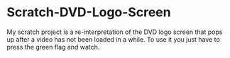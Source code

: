 # Scratch-DVD-Logo-Screen
My scratch project is a re-interpretation of the DVD logo screen that pops up after a video has not been loaded in a while. To use it you just have to press the green flag and watch.
